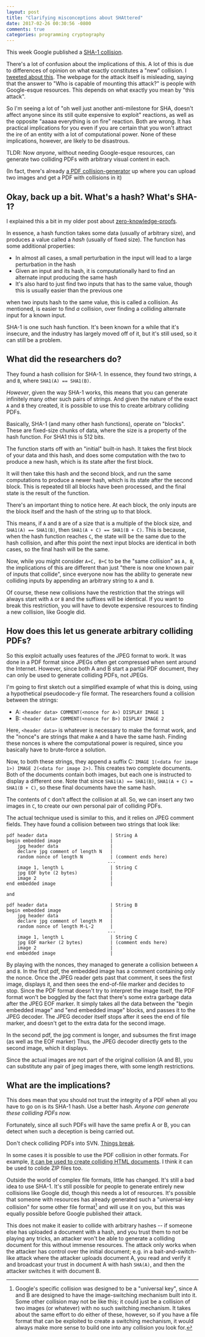 ```yaml
---
layout: post
title: "Clarifying misconceptions about SHAttered"
date: 2017-02-26 00:30:56 -0800
comments: true
categories: programming cryptography
---
```



This week Google published a [SHA-1 collision][shattered].

There's a lot of confusion about the implications of this. A lot of this is due to differences of
opinion on what exactly constitutes a "new" collision. I [tweeted about this][twit]. The webpage
for the attack itself is misleading, saying that the answer to "Who is capable of mounting this attack?"
is people with Google-esque resources. This depends on what exactly you mean by "this attack".

So I'm seeing a lot of "oh well just another anti-milestone for SHA, doesn't affect anyone since its
still quite expensive to exploit" reactions, as well as the opposite "aaaaa everything is on fire"
reaction. Both are wrong. It has practical implications for you even if you are certain that you
won't attract the ire of an entity with a lot of computational power. None of these implications,
however, are likely to be disastrous.

TLDR: Now *anyone*, without needing Google-esque resources,
can generate two colliding PDFs with arbitrary visual content in each.


(In fact, there's already [a PDF collision-generator][supercollider] up where
you can upload two images and get a PDF with collisions in it)

 [shattered]: https://shattered.io/
 [twit]: https://twitter.com/ManishEarth/status/835557328308969472
 [supercollider]: http://alf.nu/SHA1

## Okay, back up a bit. What's a hash? What's SHA-1?

I explained this a bit in my older post about [zero-knowledge-proofs][zkp].

In essence, a hash function takes some data (usually of arbitrary size), and produces a value called
a _hash_ (usually of fixed size). The function has some additional properties:

 - In almost all cases, a small perturbation in the input will lead to a large perturbation in the hash
 - Given an input and its hash, it is computationally hard to find an alternate input producing the same hash
 - It's also hard to just find two inputs that has to the same value, though this is usually easier than the previous one
 
when two inputs hash to the same value, this is called a collision. As mentioned, is easier to find
_a_ collision, over finding a colliding alternate input for a known input.

SHA-1 is one such hash function. It's been known for a while that it's insecure, and the industry has
largely moved off of it, but it's still used, so it can still be a problem.


 [zkp]: http://manishearth.github.io/blog/2016/03/05/exploring-zero-knowledge-proofs/

## What did the researchers do?

They found a hash collision for SHA-1. In essence, they found two strings, `A` and `B`, where
`SHA1(A) == SHA1(B)`.

_However_, given the way SHA-1 works, this means that you can generate infinitely many other
such pairs of strings. And given the nature of the exact `A` and `B` they created, it is possible
to use this to create arbitrary colliding PDFs.

Basically, SHA-1 (and many other hash functions), operate on "blocks". These are fixed-size chunks
of data, where the size is a property of the hash function. For SHA1 this is 512 bits.

The function starts off with an "initial" built-in hash. It takes the first block of your data and
this hash, and does some computation with the two to produce a new hash, which is its state after
the first block.

It will then take this hash and the second block, and run the same computations to produce
a newer hash, which is its state after the second block. This is repeated till all blocks have
been processed, and the final state is the result of the function.

There's an important thing to notice here. At each block, the only inputs are the block itself and the
hash of the string up to that block.

This means, if `A` and `B` are of a size that is a multiple of the block size, and `SHA1(A) == SHA1(B)`,
then `SHA1(A + C) == SHA1(B + C)`. This is because, when the hash function reaches `C`, the state will
be the same due to the hash collision, and after this point the next input blocks are identical in
both cases, so the final hash will be the same.

Now, while you might consider `A+C, B+C` to be the "same collision" as `A, B`, the implications
of this are different than just "there is now one known pair of inputs that collide", since everyone
now has the ability to generate new colliding inputs by appending an arbitrary string to `A` and `B`.

Of course, these new collisions have the restriction that the strings will always start with `A` or
`B` and the suffixes will be identical. If you want to break this restriction, you will
have to devote expensive resources to finding a new collision, like Google did.

## How does this let us generate arbitrary colliding PDFs?

So this exploit actually uses features of the JPEG format to work. It was done in
a PDF format since JPEGs often get compressed when sent around the Internet. However,
since both A and B start a partial PDF document, they can only be used to generate colliding
PDFs, not JPEGs.

I'm going to first sketch out a simplified example of what this is doing, using a hypothetical
pseudocode-y file format. The researchers found a collision between the strings:

- A: `<header data> COMMENT(<nonce for A>) DISPLAY IMAGE 1`
- B: `<header data> COMMENT(<nonce for B>) DISPLAY IMAGE 2`

Here, `<header data>` is whatever is necessary to make the format work, and the "nonce"s are
strings that make `A` and `B` have the same hash. Finding these nonces is where
the computational power is required, since you basically have to brute-force a solution.

Now, to both these strings, they append a suffix C: `IMAGE 1(<data for image 1>) IMAGE 2(<data for image 2>)`.
This creates two complete documents. Both of the documents contain both images, but each one is instructed
to display a different one. Note that since `SHA1(A) == SHA1(B)`, `SHA1(A + C) = SHA1(B + C)`, so these
final documents have the same hash.

The contents of `C` don't affect the collision at all. So, we can insert any two images in `C`, to create
our own personal pair of colliding PDFs.

The actual technique used is similar to this, and it relies on JPEG comment fields. They have found
a collision between two strings that look like:

```text
pdf header data                       | String A
begin embedded image                  |  
    jpg header data                   |
    declare jpg comment of length N   |
    random nonce of length N          | (comment ends here) 
                                     ---
    image 1, length L                 | String C
    jpg EOF byte (2 bytes)            |
    image 2                           |
end embedded image                    |

and

pdf header data                       | String B
begin embedded image                  |
    jpg header data                   |
    declare jpg comment of length M   |
    random nonce of length M-L-2      |
                                     ---
    image 1, length L                 | String C
    jpg EOF marker (2 bytes)          | (comment ends here)
    image 2                           |
end embedded image                    |
```

By playing with the nonces, they managed to generate a collision between `A` and `B`. In the first
pdf, the embedded image has a comment containing only the nonce. Once the JPEG reader gets past that
comment, it sees the first image, displays it, and then sees the end-of-file marker and decides to
stop. Since the PDF format doesn't try to interpret the image itself, the PDF format won't be
boggled by the fact that there's some extra garbage data after the JPEG EOF marker. It
simply takes all the data between the "begin embedded image" and "end embedded image" blocks,
and passes it to the JPEG decoder. The JPEG decoder itself stops after it sees the end of file
marker, and doesn't get to the extra data for the second image.

In the second pdf, the jpg comment is longer, and subsumes the first image (as well as the EOF marker)
Thus, the JPEG decoder directly gets to the second image, which it displays.

Since the actual images are not part of the original collision (A and B), you can substitute any pair
of jpeg images there, with some length restrictions.

## What are the implications?

This does mean that you should not trust the integrity of a PDF when all you have
to go on is its SHA-1 hash. Use a better hash. _Anyone can generate these colliding PDFs
now._

Fortunately, since all such PDFs will have the same prefix A or B, you can detect when
such a deception is being carried out.

Don't check colliding PDFs into SVN. [Things break][webkit].

In some cases it is possible to use the PDF collision in other formats. For example,
[it can be used to create colliding HTML documents][html]. I think it can be used to colide
ZIP files too.

Outside the world of complex file formats, little has changed. It's still a bad idea to use SHA-1.
It's still possible for people to generate entirely new collisions like Google did, though this
needs a lot of resources. It's possible that someone with resources has already generated such a
"universal-key collision" for some other file format[^1] and will use it on you, but this was
equally possible before Google published their attack.

This does not make it easier to collide with arbitrary hashes -- if someone else
has uploaded a document with a hash, and you trust them to not be playing any tricks,
an attacker won't be able to generate a colliding document for this without immense
resources. The attack only works when the attacker has control over the initial document;
e.g. in a bait-and-switch-like attack where the attacker uploads document A, you read and verify it
and broadcast your trust in document A with hash `SHA(A)`, and then the attacker switches it with
document B.

 [webkit]: https://bugs.webkit.org/show_bug.cgi?id=168774#c27
 [html]: https://mobile.twitter.com/arw/status/834883944898125824
 [^1]: Google's specific collision was designed to be a "universal key", since A and B are designed to have the image-switching mechanism built into it. Some other collision may not be like this; it could just be a collision of two images (or whatever) with no such switching mechanism. It takes about the same effort to do either of these, however, so if you have a file format that can be exploited to create a switching mechanism, it would always make more sense to build one into any collision you look for.